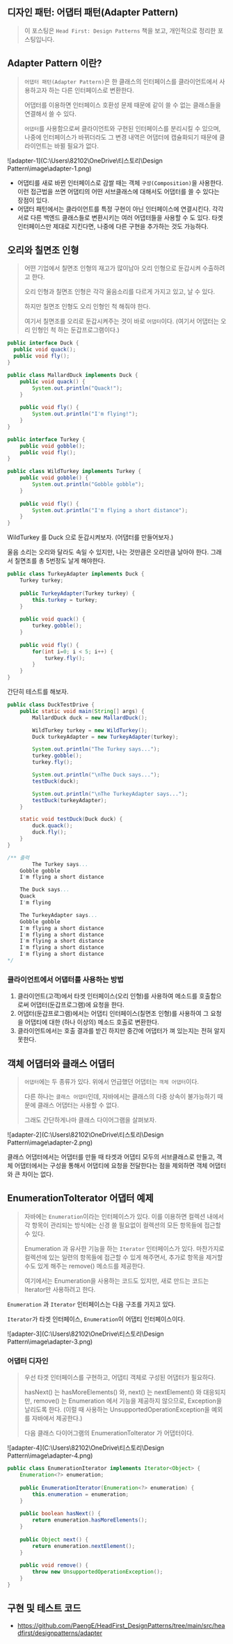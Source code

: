 ## 디자인 패턴: 어댑터 패턴(Adapter Pattern)

> 이 포스팅은 `Head First: Design Patterns` 책을 보고, 개인적으로 정리한 포스팅입니다.

## Adapter Pattern 이란?

> `어댑터 패턴(Adapter Pattern)`은 한 클래스의 인터페이스를 클라이언트에서 사용하고자 하는 다른 인터페이스로 변환한다. 
>
> 어댑터를 이용하면 인터페이스 호환성 문제 때문에 같이 쓸 수 없는 클래스들을 연결해서 쓸 수 있다.
>
> `어댑터`를 사용함으로써 클라이언트와 구현된 인터페이스를 분리시킬 수 있으며, 나중에 인터페이스가 바뀌더라도 그 변경 내역은 어댑터에 캡슐화되기 때문에 클라이언트는 바뀔 필요가 없다.

![adapter-1](C:\Users\82102\OneDrive\티스토리\Design Pattern\image\adapter-1.png)

- 어댑티를 새로 바뀐 인터페이스로 감쌀 때는 객체 `구성(Composition)`을 사용한다. 이런 접근법을 쓰면 어댑티의 어떤 서브클래스에 대해서도 어댑터를 쓸 수 있다는 장점이 있다.
- 어댑터 패턴에서는 클라이언트를 특정 구현이 아닌 인터페이스에 연결시킨다. 각각 서로 다른 백엔드 클래스들로 변환시키는 여러 어댑터들을 사용할 수 도 있다. 타겟 인터페이스만 제대로 지킨다면, 나중에 다른 구현을 추가하는 것도 가능하다.

## 오리와 칠면조 인형

> 어떤 기업에서 칠면조 인형의 재고가 많이남아 오리 인형으로 둔갑시켜 수출하려고 한다.
>
> 오리 인형과 칠면조 인형은 각각 울음소리를 다르게 가지고 있고, 날 수 있다.
>
> 하지만 칠면조 인형도 오리 인형인 척 해줘야 한다.
>
> 여기서 칠면조를 오리로 둔갑시켜주는 것이 바로 `어댑터`이다. (여기서 어댑터는 오리 인형인 척 하는 둔갑프로그램이다.)

```java
public interface Duck {
  public void quack();
  public void fly();
}
```

```java
public class MallardDuck implements Duck {
	public void quack() {
		System.out.println("Quack!");
	}
	
	public void fly() {
		System.out.println("I'm flying!");
	}
}
```

```java
public interface Turkey {
	public void gobble();
	public void fly();
}
```

```java
public class WildTurkey implements Turkey {
	public void gobble() {
		System.out.println("Gobble gobble");
	}
 
	public void fly() {
		System.out.println("I'm flying a short distance");
	}
}
```

WildTurkey 를 Duck 으로 둔갑시켜보자. (어댑터를 만들어보자.)

울음 소리는 오리와 달라도 속일 수 있지만, 나는 것만큼은 오리만큼 날아야 한다. 그래서 칠면조를 총 5번정도 날게 해야한다.

```java
public class TurkeyAdapter implements Duck {
	Turkey turkey;
 
	public TurkeyAdapter(Turkey turkey) {
		this.turkey = turkey;
	}
    
	public void quack() {
		turkey.gobble();
	}
  
	public void fly() {
		for(int i=0; i < 5; i++) {
			turkey.fly();
		}
	}
}
```

간단히 테스트를 해보자.

```java
public class DuckTestDrive {
	public static void main(String[] args) {
		MallardDuck duck = new MallardDuck();

		WildTurkey turkey = new WildTurkey();
		Duck turkeyAdapter = new TurkeyAdapter(turkey);

		System.out.println("The Turkey says...");
		turkey.gobble();
		turkey.fly();

		System.out.println("\nThe Duck says...");
		testDuck(duck);

		System.out.println("\nThe TurkeyAdapter says...");
		testDuck(turkeyAdapter);
	}

	static void testDuck(Duck duck) {
		duck.quack();
		duck.fly();
	}
}

/** 출력
		The Turkey says...
    Gobble gobble
    I'm flying a short distance

    The Duck says...
    Quack
    I'm flying

    The TurkeyAdapter says...
    Gobble gobble
    I'm flying a short distance
    I'm flying a short distance
    I'm flying a short distance
    I'm flying a short distance
    I'm flying a short distance
*/
```

### 클라이언트에서 어댑터를 사용하는 방법

1. 클라이언트(고객)에서 타겟 인터페이스(오리 인형)를 사용하여 메소드를 호출함으로써 어댑터(둔갑프로그램)에 요청을 한다.
2. 어댑터(둔갑프로그램)에서는 어댑티 인터페이스(칠면조 인형)를 사용하여 그 요청을 어댑티에 대한 (하나 이상의) 메소드 호출로 변환한다.
3. 클라이언트에서는 호출 결과를 받긴 하지만 중간에 어댑터가 껴 있는지는 전혀 알지 못한다.

## 객체 어댑터와 클래스 어댑터

> `어댑터`에는 두 종류가 있다. 위에서 언급했던 어댑터는 `객체 어댑터`이다.
>
> 다른 하나는 `클래스 어댑터`인데, 자바에서는 클래스의 다중 상속이 불가능하기 때문에 클래스 어댑터는 사용할 수 없다.
>
> 그래도 간단하게나마 클래스 다이어그램을 살펴보자.

![adapter-2](C:\Users\82102\OneDrive\티스토리\Design Pattern\image\adapter-2.png)

클래스 어댑터에서는 어댑터를 만들 때 타겟과 어댑티 모두의 서브클래스로 만들고, 객체 어댑터에서는 구성을 통해서 어댑티에 요청을 전달한다는 점을 제외하면 객체 어댑터와 큰 차이는 없다.

## EnumerationToIterator 어댑터 예제

> 자바에는 `Enumeration`이라는 인터페이스가 있다. 이를 이용하면 컬렉션 내에서 각 항목이 관리되는 방식에는 신경 쓸 필요없이 컬렉션의 모든 항목들에 접근할 수 있다.
>
> Enumeration 과 유사한 기능을 하는 `Iterator` 인터페이스가 있다. 마찬가지로 컬렉션에 있는 일련의 항목들에 접근할 수 있게 해주면서, 추가로 항목을 제거할 수도 있게 해주는 remove() 메소드를 제공한다.
>
> 여기에서는 Enumeration을 사용하는 코드도 있지만, 새로 만드는 코드는 Iterator만 사용하려고 한다.

`Enumeration` 과 `Iterator` 인터페이스는 다음 구조를 가지고 있다.

`Iterator`가 타겟 인터페이스, `Enumeration`이 어댑티 인터페이스이다.

![adapter-3](C:\Users\82102\OneDrive\티스토리\Design Pattern\image\adapter-3.png)

### 어댑터 디자인

> 우선 타겟 인터페이스를 구현하고, 어댑티 객체로 구성된 어댑터가 필요하다.
>
> hasNext() 는 hasMoreElements() 와, next() 는 nextElement() 와 대응되지만, remove() 는 Enumeration 에서 기능을 제공하지 않으므로, Exception을 날리도록 한다. (이럴 때 사용하는 UnsupportedOperationException을 예외를 자바에서 제공한다.)
>
> 다음 클래스 다이어그램의 EnumerationToIterator 가 어댑터이다.

![adapter-4](C:\Users\82102\OneDrive\티스토리\Design Pattern\image\adapter-4.png)

```java
public class EnumerationIterator implements Iterator<Object> {
	Enumeration<?> enumeration;
 
	public EnumerationIterator(Enumeration<?> enumeration) {
		this.enumeration = enumeration;
	}
 
	public boolean hasNext() {
		return enumeration.hasMoreElements();
	}
 
	public Object next() {
		return enumeration.nextElement();
	}
 
	public void remove() {
		throw new UnsupportedOperationException();
	}
}
```

## 구현 및 테스트 코드

- https://github.com/PaengE/HeadFirst_DesignPatterns/tree/main/src/headfirst/designpatterns/adapter

